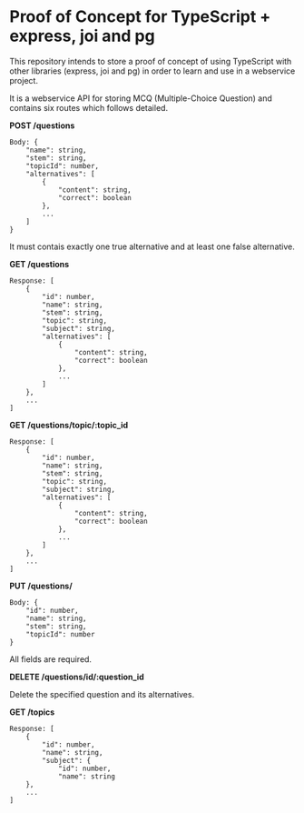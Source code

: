 # Proof of Concept for TypeScript + express, joi and pg

This repository intends to store a proof of concept of using TypeScript with other libraries (express, joi and pg) in order to learn and use in a webservice project.

It is a webservice API for storing MCQ (Multiple-Choice Question) and contains six routes which follows detailed.

**POST /questions**
````
Body: {
    "name": string,
    "stem": string,
    "topicId": number,
    "alternatives": [
        {
            "content": string,
            "correct": boolean
        },
        ...
    ]
}
````
It must contais exactly one true alternative and at least one false alternative.

**GET /questions**
````
Response: [
    {
        "id": number,
        "name": string,
        "stem": string,
        "topic": string,
        "subject": string,
        "alternatives": [
            {
                "content": string,
                "correct": boolean
            },
            ...
        ]
    },
    ...
]
````

**GET /questions/topic/:topic_id**
````
Response: [
    {
        "id": number,
        "name": string,
        "stem": string,
        "topic": string,
        "subject": string,
        "alternatives": [
            {
                "content": string,
                "correct": boolean
            },
            ...
        ]
    },
    ...
]
````

**PUT /questions/**
````
Body: {
    "id": number,
    "name": string,
    "stem": string,
    "topicId": number
}
````
All fields are required.

**DELETE /questions/id/:question_id**

Delete the specified question and its alternatives.

**GET /topics**
````
Response: [
    {
        "id": number,
        "name": string,
        "subject": {
            "id": number,
            "name": string
    },
    ...
]
````